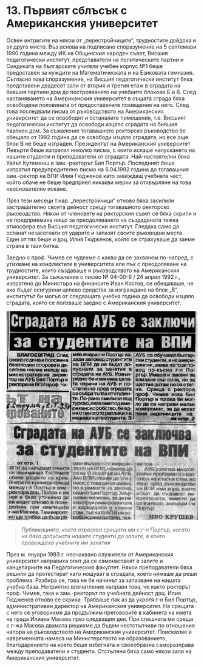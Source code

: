 # 13. Първият сблъсък с Американския университет

Освен интригите на някои от „перестройчиците“, трудностите дойдоха и от друго
място. Въз основа на подписано споразумение на 5 септември 1990 година между ИК
на Общинския народен съвет, Висшия педагогически институт, представители на
политическите партии и Синдиката на българските учители учебен корпус №1 беше
предоставен за нуждите на Математическата и на Езиковата гимназия. Съгласно това
споразумение, на Висшия педагогически институт бяха представени двадесет зали от
втория и третия етаж в сградата на бившия партиен дом до построяването на
учебните блокове Б и В. След настаняването на Американския университет в същата
сграда бяха освободени половината от предоставените помещения на него. След това
последвали писма от ръководството на Американския университет да се освободят и
останалите помещения, т.е. Висшият педагогически институт да освободи изцяло
сградата на бившия партиен дом. За съжаление тогавашното ректорско ръководство
бе обещало от 1992 година да се освободи изцяло сградата, но все още блок В не
беше изграден. Президентът на Американския университет Левърти беше изпратил
няколко писма, с които искаше напускането на нашите студенти и преподаватели от
сградата. Най-настоятелни бяха Уайът Кутеманш и зам.-ректорът Бил Портър.
Последният беше изпратил предупредително писмо на 6.04.1992 година до тогавашния
зам.-ректор на ВПИ Илия Гюдженов като завеждащ учебната част, който обаче не
беше предприел никакви мерки за отхвърляне на това неоснователно искане.

През тези месеци т.нар. „перестройчици“ отново бяха засилили застрашително
своята дейност срещу тогавашното ректорско ръководство. Някои от членовете на
ректорския съвет се бяха скрили и не предприемаха нищо за преодоляването на
създадената тежка атмосфера във Висшия педагогически институт. Гледаха само да
останат незасегнати от ударите и запазят своите ръководни места. Един от тях
беше и доц. Илия Гюдженов, който се страхуваше да заеме страна в тази битка.

Заедно с проф. Чимев се чудехме с какво да се захванем по-напред, с утихване на
конфликтите в университета или пък с преодоляване на трудностите, които
създаваше и ръководството на Американския университет. За съжаление с писмо №
04-00-6 / 24 април 1992 г., изпратено до Министъра на финансите Иван Костов, се
обещаваше, че ако бъдат осигурени целево средства за изграждане на блок „В“,
институтът би могъл от следващата учебна година да освободи изцяло сградата,
която се ползваше заедно с Американския университет.

![](media/8ebb6ac47dd1a56237d51755ae8264ac.jpg)

>   *Публикацията, която отразява срещата ми с г-н Портър, когато не бяха
>   допуснати нашите студенти до залите, в които провеждаха учебните им занятия*

През м. януари 1993 г. неочаквано служители от Американския университет
направиха опит да се самонастанят в залите и канцелариите на Педагогическия
факултет. Някои преподаватели бяха решили да протестират като нощуват в
сградата, което нямаше да реши проблема. Разбира се, това не бе начинът за
запазване на нашата учебна база. Неприятно впечатление направи това, че както
ректорът проф. Чимев, така и зам.-ректорът по учебната дейност доц. Илия
Гюдженов отново се скриха. Трябваше пак аз да укротя г-н Бил Портър,
административен директор на Американския университет. На срещата с него се
уговорихме да продължим преговорите в кабинета на кмета на града Илиана Масева
през следващия ден. При спешната ми среща с г-жа Масева двамата решихме да бъдем
неотстъпчиви по отношение напора на ръководството на Американския университет.
Поискахме и навременната намеса на Министерството на образованието,
благодарението на което беше избегната и своеобразна саморазправа между
преподаватели и студенти. Отстъпени бяха само някои зали на Американския
университет.

